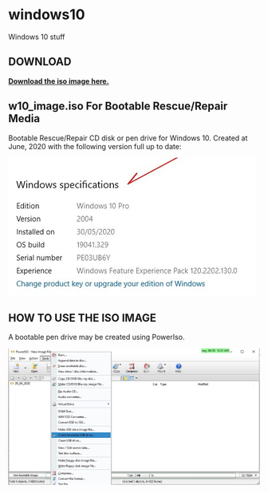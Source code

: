 # windows10

Windows 10 stuff

## DOWNLOAD

**[Download the iso image here.](https://drive.google.com/file/d/1gs5r_oy2wWNxfIZScDb0QZAbQaYdn9zn/view?usp=sharing)**

## w10_image.iso For Bootable Rescue/Repair Media



Bootable Rescue/Repair CD disk or pen drive for Windows 10.
Created at June, 2020 with the following version full up to date:

![](images/windows_retore_image_not_found_02.jpg)



## HOW TO USE THE ISO IMAGE



A bootable pen drive may be created using PowerIso.

![poweriso_create_bootable_usb_drive](images/poweriso_create_bootable_usb_drive.jpg)

